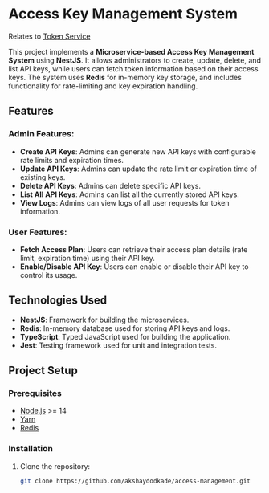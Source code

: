 # Access Key Management System

Relates to [Token Service](https://github.com/akshaydodkade/token-service)

This project implements a **Microservice-based Access Key Management System** using **NestJS**. It allows administrators to create, update, delete, and list API keys, while users can fetch token information based on their access keys. The system uses **Redis** for in-memory key storage, and includes functionality for rate-limiting and key expiration handling.

## Features

### Admin Features:
- **Create API Keys**: Admins can generate new API keys with configurable rate limits and expiration times.
- **Update API Keys**: Admins can update the rate limit or expiration time of existing keys.
- **Delete API Keys**: Admins can delete specific API keys.
- **List All API Keys**: Admins can list all the currently stored API keys.
- **View Logs**: Admins can view logs of all user requests for token information.

### User Features:
- **Fetch Access Plan**: Users can retrieve their access plan details (rate limit, expiration time) using their API key.
- **Enable/Disable API Key**: Users can enable or disable their API key to control its usage.
  
## Technologies Used
- **NestJS**: Framework for building the microservices.
- **Redis**: In-memory database used for storing API keys and logs.
- **TypeScript**: Typed JavaScript used for building the application.
- **Jest**: Testing framework used for unit and integration tests.

## Project Setup

### Prerequisites
- [Node.js](https://nodejs.org/en/) >= 14
- [Yarn](https://yarnpkg.com/)
- [Redis](https://redis.io/)

### Installation

1. Clone the repository:
   ```bash
   git clone https://github.com/akshaydodkade/access-management.git